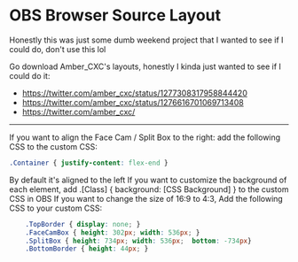 # OBS Browser Source Layout
Honestly this was just some dumb weekend project that I wanted to see if I could do, don't use this lol

Go download Amber_CXC's layouts, honestly I kinda just wanted to see if I could do it:
* 	https://twitter.com/amber_cxc/status/1277308317958844420
* 	https://twitter.com/amber_cxc/status/1276616701069713408
* 	https://twitter.com/amber_cxc/
---

If you want to align the Face Cam / Split Box to the right: add the following CSS to the custom CSS:<br>
```css
.Container { justify-content: flex-end }
```

By default it's aligned to the left
If you want to customize the background of each element, add .[Class] { background: [CSS Background] } to the custom CSS in OBS
If you want to change the size of 16:9 to 4:3, Add the following CSS to your custom CSS:<br>
```css
	.TopBorder { display: none; } 
	.FaceCamBox { height: 302px; width: 536px; } 
	.SplitBox { height: 734px; width: 536px;  bottom: -734px} 
	.BottomBorder { height: 44px; }
```